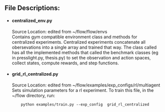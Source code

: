 ## File Descriptions:
- ####  centralized_env.py 
    Source Location: edited from ~/flow/flow/envs\
    Contains gym compatible environment class and methods for centralized experiments. Centralized experiments concatenate all obersevations into a single array and trained that way. The class called has all the implemented methods that called the benchmark classes (eg in presslight.py, thesis.py) to set the observation and action spaces, collect states, compute rewards, and step functions.
- ####  grid_rl_centralized.py 
    Source Location: edited from ~/flow/examples/exp_configs/rl/multiagent\
        Sets simulation parameters for a rl experiment. To train this file, in the ~/flow directory, run:
    
    ```shell
        python examples/train.py --exp_config  grid_rl_centralized
    ```
